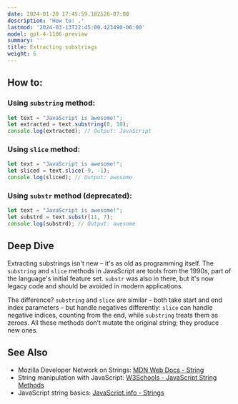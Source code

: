 ```yaml
---
date: 2024-01-20 17:45:59.182526-07:00
description: 'How to: .'
lastmod: '2024-03-13T22:45:00.423490-06:00'
model: gpt-4-1106-preview
summary: ''
title: Extracting substrings
weight: 6
---
```


## How to:


### Using `substring` method:
```javascript
let text = "JavaScript is awesome!";
let extracted = text.substring(0, 10);
console.log(extracted); // Output: JavaScript
```

### Using `slice` method:
```javascript
let text = "JavaScript is awesome!";
let sliced = text.slice(-9, -1);
console.log(sliced); // Output: awesome
```

### Using `substr` method (deprecated):
```javascript
let text = "JavaScript is awesome!";
let substrd = text.substr(11, 7);
console.log(substrd); // Output: awesome
```

## Deep Dive
Extracting substrings isn't new – it's as old as programming itself. The `substring` and `slice` methods in JavaScript are tools from the 1990s, part of the language's initial feature set. `substr` was also in there, but it's now legacy code and should be avoided in modern applications. 

The difference? `substring` and `slice` are similar – both take start and end index parameters – but handle negatives differently: `slice` can handle negative indices, counting from the end, while `substring` treats them as zeroes. All these methods don’t mutate the original string; they produce new ones.

## See Also
- Mozilla Developer Network on Strings: [MDN Web Docs - String](https://developer.mozilla.org/en-US/docs/Web/JavaScript/Reference/Global_Objects/String)
- String manipulation with JavaScript: [W3Schools - JavaScript String Methods](https://www.w3schools.com/js/js_string_methods.asp)
- JavaScript string basics: [JavaScript.info - Strings](https://javascript.info/string)
